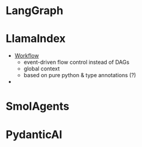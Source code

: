 #  LangGraph

# LlamaIndex

- [Workflow](https://docs.llamaindex.ai/en/stable/understanding/workflows/) 
	- event-driven flow control instead of DAGs
	- global context
	- based on pure python & type annotations (?)
- 

# SmolAgents

# PydanticAI


